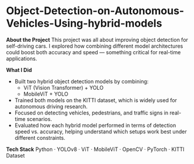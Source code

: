 # Object-Detection-on-Autonomous-Vehicles-Using-hybrid-models
**About the Project**
This project was all about improving object detection for self-driving cars. I explored how combining different model architectures could boost both accuracy and speed — something critical for real-time applications.

**What I Did**
- Built two hybrid object detection models by combining:
  - ViT (Vision Transformer) + YOLO
  - MobileViT + YOLO
- Trained both models on the KITTI dataset, which is widely used for autonomous driving research.
- Focused on detecting vehicles, pedestrians, and traffic signs in real-time scenarios.
- Evaluated how each hybrid model performed in terms of detection speed vs. accuracy, helping understand which setups work best under different constraints.


**Tech Stack**
Python · YOLOv8 · ViT · MobileViT · OpenCV · PyTorch · KITTI Dataset

